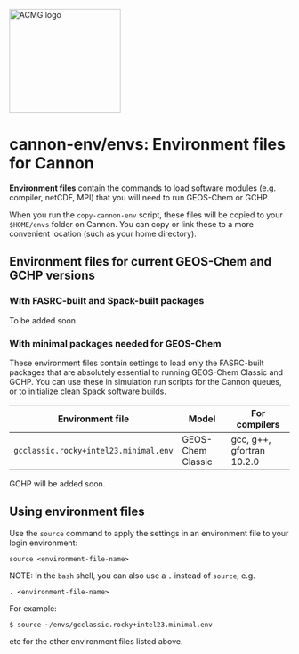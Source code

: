 <a href="https://acmg.seas.harvard.edu"><img src="https://acmg.seas.harvard.edu/sites/projects.iq.harvard.edu/files/acmg/files/img_acmg_logo_small.png" width="200" height="187" alt="ACMG logo"></a>

# cannon-env/envs: Environment files for Cannon

**Environment files** contain the commands to load software modules (e.g. compiler, netCDF, MPI) that you will need to run GEOS-Chem or GCHP.

When you run the `copy-cannon-env` script, these files will be copied to your `$HOME/envs` folder on Cannon.  You can copy or link these to a more convenient location (such as your home directory).

## Environment files for current GEOS-Chem and GCHP versions


### With FASRC-built and Spack-built packages

To be added soon

### With minimal packages needed for GEOS-Chem

These environment files contain settings to load only the FASRC-built packages that are absolutely essential to running GEOS-Chem Classic and GCHP.  You can use these in simulation run scripts for the Cannon queues, or to initialize clean Spack software builds.


| Environment file                    | Model              | For compilers             |
| ----------------------------------- | ------------------ | ------------------------- |
| `gcclassic.rocky+intel23.minimal.env` | GEOS-Chem Classic  | gcc, g++, gfortran 10.2.0 |

GCHP will be added soon.

## Using environment files

Use the `source` command to apply the settings in an environment file to your login environment:

```console
source <environment-file-name>
```

NOTE: In the `bash` shell, you can also use a `.` instead of `source`, e.g.

```console
. <environment-file-name>
```

For example:

```console
$ source ~/envs/gcclassic.rocky+intel23.minimal.env
```

etc for the other environment files listed above.
